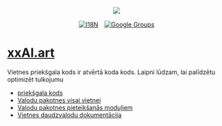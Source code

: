 <p align="center"><a href="https://wac.tax"><img src="https://cdn.jsdelivr.net/gh/wactax/img/logo.svg"/></a></p><p align="center"><a href="https://github.com/wactax/wac.tax/blob/main/doc/README.md#readme"><img alt="I18N" src="https://cdn.jsdelivr.net/gh/wactax/img/t.svg"/></a>　<a href="https://groups.google.com/u/2/g/wactax"><img alt="Google Groups" src="https://cdn.jsdelivr.net/gh/wactax/img/g-groups.svg"/></a></p>

# [xxAI.art](https://xxAI.art)

Vietnes priekšgala kods ir atvērtā koda kods. Laipni lūdzam, lai palīdzētu optimizēt tulkojumu

* [priekšgala kods](https://github.com/xxai-art/web)
* [Valodu pakotnes visai vietnei](https://github.com/xxai-art/web/tree/main/i18n)
* [Valodu pakotnes pieteikšanās moduļiem](https://github.com/wacpkg/user/tree/main/ui.i18n)
* [Vietnes daudzvalodu dokumentācija](https://github.com/xxai-doc)

